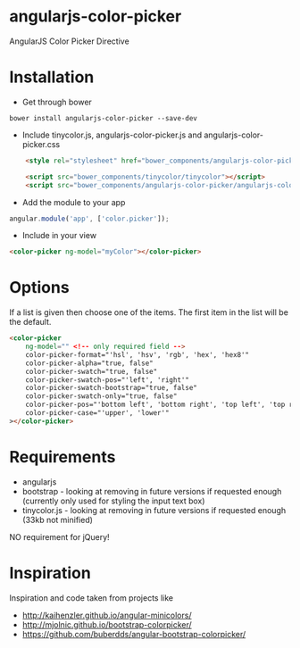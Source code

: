 angularjs-color-picker
=====================

AngularJS Color Picker Directive

Installation
=====
* Get through bower
```shell
bower install angularjs-color-picker --save-dev
```

* Include tinycolor.js, angularjs-color-picker.js and angularjs-color-picker.css
```html
    <style rel="stylesheet" href="bower_components/angularjs-color-picker/angularjs-color-picker.min.css" />

    <script src="bower_components/tinycolor/tinycolor"></script>
    <script src="bower_components/angularjs-color-picker/angularjs-color-picker.min.js"></script>
```


* Add the module to your app
```javascript
angular.module('app', ['color.picker']);
```

* Include in your view
```html
<color-picker ng-model="myColor"></color-picker>
```

Options
=====
If a list is given then choose one of the items. The first item in the list will be the default.
```html
<color-picker
    ng-model="" <!-- only required field -->
    color-picker-format="'hsl', 'hsv', 'rgb', 'hex', 'hex8'"
    color-picker-alpha="true, false"
    color-picker-swatch="true, false"
    color-picker-swatch-pos="'left', 'right'"
    color-picker-swatch-bootstrap="true, false"
    color-picker-swatch-only="true, false"
    color-picker-pos="'bottom left', 'bottom right', 'top left', 'top right'"
    color-picker-case="'upper', 'lower'"
></color-picker>
```

Requirements
=====
* angularjs
* bootstrap - looking at removing in future versions if requested enough (currently only used for styling the input text box)
* tinycolor.js - looking at removing in future versions if requested enough (33kb not minified)

NO requirement for jQuery!

Inspiration
=====
Inspiration and code taken from projects like
* http://kaihenzler.github.io/angular-minicolors/
* http://mjolnic.github.io/bootstrap-colorpicker/
* https://github.com/buberdds/angular-bootstrap-colorpicker/
